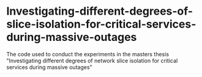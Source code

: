 # Investigating-different-degrees-of-slice-isolation-for-critical-services-during-massive-outages
The code used to conduct the experiments in the masters thesis "Investigating different degrees of network slice isolation for critical services during massive outages"
